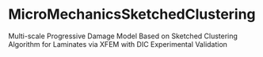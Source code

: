 # MicroMechanicsSketchedClustering
Multi-scale Progressive Damage Model Based on Sketched Clustering Algorithm for Laminates via XFEM with DIC Experimental Validation
